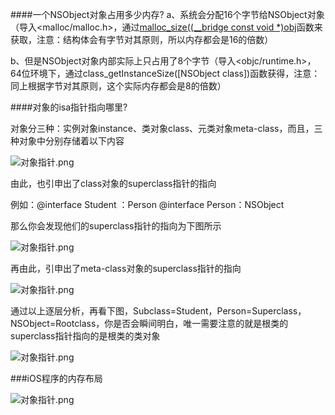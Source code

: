 ####一个NSObject对象占用多少内存?
a、系统会分配16个字节给NSObject对象（导入<malloc/malloc.h>，通过[malloc_size((__bridge const void *)obj]()函数来获取，注意：结构体会有字节对其原则，所以内存都会是16的倍数）

b、但是NSObject对象内部实际上只占用了8个字节（导入<objc/runtime.h>，64位环境下，通过class_getInstanceSize([NSObject class])函数获得，注意：同上根据字节对其原则，这个实际内存都会是8的倍数）

####对象的isa指针指向哪里?

对象分三种：实例对象instance、类对象class、元类对象meta-class，而且，三种对象中分别存储着以下内容

![对象指针.png](/Users/wangliugen/Desktop/SelfProject/OC-Swift_summary/图片资源/对象指针.png)

由此，也引申出了class对象的superclass指针的指向

例如：@interface Student ：Person            @interface Person：NSObject

那么你会发现他们的superclass指针的指向为下图所示

![对象指针.png](/Users/wangliugen/Desktop/SelfProject/OC-Swift_summary/图片资源/7429763-b7c68a41e65d3e55.png)


再由此，引申出了meta-class对象的superclass指针的指向


![对象指针.png](/Users/wangliugen/Desktop/SelfProject/OC-Swift_summary/图片资源/meta-class.png)


通过以上逐层分析，再看下图，Subclass=Student，Person=Superclass，NSObject=Rootclass，你是否会瞬间明白，唯一需要注意的就是根类的superclass指针指向的是根类的类对象


![对象指针.png](/Users/wangliugen/Desktop/SelfProject/OC-Swift_summary/图片资源/指向图.png)




###iOS程序的内存布局


![对象指针.png](/Users/wangliugen/Desktop/SelfProject/OC-Swift_summary/图片资源/内存布局.png)
